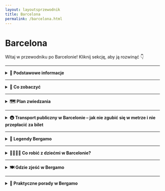 ```yaml
---
layout: layoutsprzewodnik
title: Barcelona
permalink: /barcelona.html
---
```


# Barcelona 

Witaj w przewodniku po Barcelonie! Kliknij sekcję, aby ją rozwinąć 👇


---

<details>
      <summary><strong>📌 Podstawowe informacje</strong></summary>

    <h3>🏔️ BARCELONA</h3>
    <p>Barcelona to miasto kontrastów: gotyckie zaułki, futurystyczne cuda Gaudiego i plaże w samym sercu miasta. Tu codzienność pachnie kawą, tapasami i morską bryzą. Idealna dla miłośników architektury, jedzenia i życia w zwolnionym tempie (ale bez przesady).</p>

    <h3>✈️ Jak się dostać?</h3>
    <p>Jeśli wybierasz się do Barcelony z Polski, najlepszą opcją jest lot samolotem. W zależności od miejsca, z którego startujesz, masz kilka opcji. Główne lotniska w Polsce, które oferują bezpośrednie połączenia do Barcelony to:</p>
    <ul>
      <li><strong>Warszawa:</strong> Lotnisko Chopina (WAW) - Z Warszawy regularnie latają tanie linie Ryanair oraz Wizz Air. Czas lotu to około 3 godziny.</li>
      <li><strong>Kraków:</strong> Lotnisko Balice (KRK) - Tanie linie takie jak Ryanair czy Wizz Air oferują loty do Barcelony kilka razy w tygodniu.</li>
      <li><strong>Gdańsk:</strong> Lotnisko im. Lecha Wałęsy (GDN) - Ryanair ma tu regularne połączenia do Barcelony, co sprawia, że Gdańsk staje się coraz popularniejszym punktem wyjazdowym.</li>
      <li><strong>Wrocław:</strong> Lotnisko Strachowice (WRO) - Tutaj Ryanair i Wizz Air oferują tanie bilety na trasie Wrocław-Barcelona.</li>
    </ul>
    <p>Większość połączeń z Polski to loty bezpośrednie, więc oszczędzisz czas. Czasami warto sprawdzić również opcje z przesiadkami, szczególnie gdy szukasz tańszych biletów.</p>

    <h3>🛫 Lotniska</h3>
    <p>Główne lotnisko Barcelony to <strong>Barcelona-El Prat (BCN)</strong>, które znajduje się tylko 12 km od centrum miasta. Z lotniska do miasta możesz dostać się:</p>
    <ul>
      <li><strong>Metrem:</strong> Linią L9 (pomarańczowa linia) – podjeżdżasz w 30 minut do centrum.</li>
      <li><strong>Autobusem:</strong> Aerobus – szybki i wygodny autobus, który łączy lotnisko z Placa Catalunya w około 35 minut.</li>
      <li><strong>Taksówką:</strong> Podróż taksówką kosztuje około 30-35 euro, a dojazd do centrum trwa około 20 minut, w zależności od ruchu.</li>
    </ul>
    <p>Warto dodać, że czasami tanie linie lotnicze latają na <strong>lotnisko Girona (GRO)</strong> lub <strong>Reus (REU)</strong>, które są oddalone od Barcelony o około 100 km. Z tych lotnisk kursują autobusy do Barcelony, ale podróż trwa około 1,5 godziny.</p>

    <h3>🏖️ Życie w Barcelonie</h3>
    <p>Dzień zaczyna się późno, a kończy jeszcze później. Obiad po 14:00, kolacja po 21:00 — i nikt się tym nie przejmuje. Latem ciepło jak w piekarniku, zimą chłodno, ale bez dramatów. Ludzie są przyjaźni, a kieszonkowcy szybsi niż Twoja reakcja na "okazję".</p>

  </details>

---

<details>
     <summary><strong>🏰 Co zobaczyć</strong></summary>

<details>
    <summary><strong>⛪ Sagrada Família-czyli "wciąż w budowie, ale już legendarna"</strong></summary>
    <p><strong>Współrzędne:</strong> <em>41.4036° N, 2.1744° E</em></p>
       
      <p>Wyobraź sobie, że Gaudí wpadł na pomysł zbudowania kościoła, który wygląda jak z innej planety. I tak powstała Sagrada Família, której budowa zaczęła się w 1882 roku, a skończyć się ma… nie wiadomo kiedy. Tak, to nie żart – ta budowla to prawdziwa długoterminowa inwestycja! W każdym razie, nawet bez zakończenia prac, jest absolutnym must-see w Barcelonie. </p>
<p>Wieże, które wyglądają jak olbrzymie, kaktusowe wzniesienia, fasady, które wcale nie przypominają tradycyjnych ścian kościelnych, a wnętrze, które przypomina katedrę, którą zaprojektowałby Picasso, gdyby miał ochotę zostać architektem. Sagrada Família to prawdziwy majstersztyk, który łączy elementy gotyku z fantastyką. Po prostu nie możesz tego pominąć – jeśli chcesz poczuć się jakbyś trafił do innej rzeczywistości!</p>
<p>A jeśli myślisz, że to tylko turystyczny punkt, to wiedz, że miejscowi traktują ją jak swoją dumę narodową. Więc jeśli chcesz uniknąć typowej turystycznej pułapki, spróbuj zatrzymać się na chwilę i patrzeć na szczegóły. Znajdziesz tu mnóstwo symboliki religijnej, ale także dziwacznych elementów, które nie do końca pasują do tradycyjnego kościoła. Warto zarezerwować bilety online, bo kolejki mogą przyprawić o zawrót głowy, a podczas zwiedzania wnętrza polecam nie tylko podziwiać witraże, ale i rozglądać się na boki – każdy szczegół ma swoją historię!</p>
<p>W skrócie: Sagrada Família to miejsce, które wciągnie cię na długo – nawet jeśli nie jesteś fanem architektury, Gaudí zadba o to, żebyś poczuł się jak w bajce. Ale pamiętaj – tu nie ma czegoś takiego jak „ostatni szlif”, bo ta budowla żyje i zmienia się na naszych oczach. Może i nie jest skończona, ale już teraz można powiedzieć, że jest absolutnym klejnotem Barcelony. W końcu, jak coś jest w budowie przez ponad 140 lat, to chyba mówi samo za siebie!</p>
</details>

<details>
    <summary><strong>🎨 Park Güell – Kolorowy Ogród!</strong></summary>
    <p><strong>Współrzędne:</strong> <em>41.4145° N, 2.1527° E</em></p>

    <p>Jeśli Gaudí miałby zaplanować idealny park do odpoczynku po ciężkim dniu w Barcelonie, to zdecydowanie wybrałby to miejsce. Park Güell to jak ogrodowa wersja Disneylandu, tylko zamiast miki i minnie, masz kolorowe mozaiki, a zamiast zamku – ławki, które wyglądają, jakby ktoś chciał je wyrzeźbić z klocków LEGO. I serio, to nie jest zwykły park – to kawałek sztuki, który postanowił zarazem być ogrodem. </p>
    <p>Po wejściu na teren parku od razu wita Cię olbrzymia mozaikowa jaszczurka. Tak, dobrze przeczytałeś: jaszczurka! I nie byle jaka – wygląda jak coś, co Gaudí stwierdził, że połączy z kosmiczną biżuterią. Na pewno nie spotkałeś jeszcze takiej jaszczurki na żadnym spacerze, no chyba że jesteś na safari, ale to już inna bajka.</p>
    <p>Jeśli będziesz miał ochotę usiąść na jednej z ław, to nie oczekuj zwykłej drewnianej siedzonki – Gaudí postanowił, że trzeba połączyć wygodę z kolorową magią. Ławki są krzywe, pełne mozaik i wyglądają tak, jakby ktoś pomyślał: „Czemu by nie zrobić z tego dzieła sztuki?” Cóż, Gaudí znał odpowiedź – czemu nie! A jeśli liczysz na miejsce do relaksu po intensywnym zwiedzaniu, to wiesz co? Właśnie tu możesz poczuć się jak na wakacjach, ale takich w kolorowym, surrealistycznym świecie. </p>
    <p>A co z widokiem? Ach, to już jest jak wisienka na torcie! Położony na wzgórzu park daje Ci widok na całe miasto – no bo czemu nie połączyć przyjemnego z pożytecznym? Oczywiście, nie obyło się bez kilku schodów i wzniesień, więc jeśli chcesz to zrobić w stylu Gaudíego, przygotuj się na lekki zadyszki – ale nie martw się, widok wynagrodzi każdy krok!</p>
    <p>Okej, kilka praktycznych wskazówek: wstęp do parku jest płatny, ale wiesz co? To Gaudí, musisz zapłacić, żeby poczuć tę bajkową magię. Poza tym, jeśli chcesz zobaczyć najfajniejsze zakamarki, najlepiej kupić bilety z wyprzedzeniem, bo inaczej będziesz musiał walczyć z turystycznymi tłumami (a nikt tego nie lubi). I pamiętaj – najlepsze zdjęcia zrobisz nie w standardowym selfie, ale przy mozaikowych jaszczurkach i zakręconych ławkach – na pewno zaszalejesz na Instagramie! </p>
    <p>Podsumowując: Park Güell to miejsce, w którym przyroda i sztuka spotykają się, żeby stworzyć coś zupełnie nieoczywistego. A jeśli kiedykolwiek pomyślałeś, że parki są nudne – to zapewniam cię, że tu na pewno tak nie będzie. W końcu kto by pomyślał, że park może wyglądać jak coś, co wyszło z wyobraźni artysty z przyszłości? Czas na wędrówkę po kolorowym świecie Gaudíego!</p>
</details>


<details>
    <summary><strong>🏛️ Dzielnica Gotycka (Barri Gòtic) – Gdzie historia i magia spotykają się na wąskich uliczkach!</strong></summary>
    <p><strong>Współrzędne:</strong> <em>41.3839° N, 2.1763° E</em></p>
        
<p>Barri Gòtic to jak podróż w czasie – tylko zamiast wehikułu czasu, masz do dyspozycji zabłąkane wąskie uliczki, które mogą z łatwością zmylić turystów (i miejscowych!). To miejsce, gdzie możesz poczuć się jak średniowieczny bohater, który przypadkowo trafił do XXI wieku. Ulice są pełne tajemnic, a każda kamienna ściana ma swoją historię do opowiedzenia – jeśli potrafisz ją wyczytać z jej zmarszczek i pęknięć. </p>
<p>Nie daj się jednak zmylić średniowiecznemu klimacikowi – mimo że Barri Gòtic jest jak zamek z bajki, to nie oczekuj tu księżniczek ani smoków (chyba że zapytasz kogoś o drogę, to może poczujesz się jak smoczy łowca w labiryncie). Warto zgubić się w tych uliczkach, bo każda z nich kryje jakieś niespodzianki: od katedry św. Eulalii po ukryte kawiarnie, które serwują najlepsze churros w Barcelonie. </p>
<p>Jeśli chodzi o zabytki, Barri Gòtic nie zawodzi. Przejdź się wzdłuż Placu Królewskiego, zerknij na gotyckie łuki, a potem wzbierz się na mały spacer do Katedry Św. Eulalii – jej witraże i gotycki styl sprawiają, że czujesz się jak na planie historycznego filmu (a przynajmniej chcesz pozować do zdjęć, jakbyś właśnie z niego wyszedł). </p>
<p>A jeśli myślisz, że jest tu tylko historia, to się grubo mylisz! W okolicach Barri Gòtic znajdziesz mnóstwo modnych barów, sklepików z pamiątkami i miejsc, które sprawiają, że turystyka ma też swoje nowoczesne oblicze. Więc tak, może i poczujesz się jak w średniowieczu, ale nie zapominaj, że wciąż jesteś w Barcelonie – a to miasto ma naprawdę dobry smak w połączeniu z historią.</p>
<p> W skrócie: Barri Gòtic to miejsce, które czaruje swoją atmosferą – stare kamienice, wąskie zaułki i niepowtarzalny klimat. Idealne do zgubienia się na kilka godzin i poczucia się jak bohater w średniowiecznej opowieści, tylko że bez smoka (no, chyba że chodzi o tłum turystów!).</p>
    
</details>

<details>
    <summary><strong>🌊 Plaża Barceloneta – piasek</strong></summary>
    <p><strong>Współrzędne:</strong> <em>41.3764° N, 2.1920° E</em></p>
            
      <p>Plaża Barceloneta to prawdziwa barcelońska ikona, która łączy miejską energię z nadmorskim relaksem. Piękny złocisty piasek, ciepła woda Morza Śródziemnego i widok na port – wszystko to sprawia, że jest to miejsce, które warto odwiedzić, nawet jeśli Twoje plany obejmują tylko godzinny odpoczynek. To tu spotkasz turystów, biegaczy, rowerzystów, a także lokalnych mieszkańców, którzy spędzają czas na plaży jakby to był ich drugi dom.</p>
<p>Możesz odpoczywać na leżaku, cieszyć się kąpielą w morzu lub po prostu przejść się wzdłuż promenady, podziwiając widoki i tętniące życiem okolice. Jeśli masz ochotę na prawdziwie barceloński klimat, zatrzymaj się w jednej z plażowych knajpek, spróbuj świeżej paelli lub innych owoców morza, a na zakończenie dnia zamów kieliszek orzeźwiającej sangrii – najlepiej w towarzystwie zachodzącego słońca, które sprawi, że ten moment będzie miał w sobie coś magicznego. </p>
<p>Oczywiście, Barceloneta to nie tylko relaks – to także miejsce pełne życia. O poranku wielu Barcelonczyków przychodzi tu na poranny jogging, a później plaża zamienia się w przestrzeń dla tych, którzy pragną skorzystać z uroków słońca i morza. Na plaży znajdziesz także liczne miejsca do gry w siatkówkę plażową, czy po prostu spędzania czasu z rodziną i przyjaciółmi. A jeśli marzysz o chwili dla siebie, wystarczy, że znajdziesz kawałek piasku i zanurkujesz w relaksie.</p>
<p>Wieczorem plaża zmienia się w magiczne miejsce – z każdą minutą słońce opada coraz niżej, malując niebo w odcieniach różu i pomarańczu. To idealny czas na spacer wzdłuż brzegu, a potem na chłodne piwo lub właśnie wspomnianą sangrię, którą pijesz, patrząc, jak niebo wchodzi w noc. Wokół zapada spokój, ale atmosfera tętni życiem, gdy ludzie zaczynają zbierać się na relaksujące wieczory nad morzem.</p>
<p>Plaża Barceloneta to także doskonała baza wypadowa do dalszego zwiedzania Barcelony, ale pamiętaj – nie spiesz się! Czas spędzony na tej plaży to nie tylko opalanie się, ale również zatrzymanie się na chwilę, by poczuć rytm tego miasta. A jeśli nie chcesz wracać do hotelu, to nie martw się – Barcelona ma dla Ciebie jeszcze wiele niespodzianek po zmroku!</p>  
</details>

<details>
    <summary><strong>🏰 Zamek Montjuïc</strong></summary>
    <p><strong>Współrzędne:</strong> <em>41.3636° N, 2.1656° E</em></p>

<p>Zamek Montjuïc to nie tylko historyczna twierdza, ale również miejsce, z którego roztacza się jeden z najlepszych widoków na Barcelonę – a w dodatku bez potrzeby wspinania się na najwyższe szczyty! Zamek, który stoi dumnie na wzgórzu Montjuïc, oferuje nie tylko ciekawą lekcję historii, ale także okazję, by poczuć się jak wojownik w średniowieczu... tylko że zamiast tarczy trzymasz aparat fotograficzny, bo widoki są naprawdę godne uwiecznienia.</p>
<p>Jest to miejsce pełne tajemnic, z małymi fortami, murami i basztami, które wytrzymały niejedną burzę (nie wspominając o licznych oblężeniach). Zamek pełnił różne funkcje na przestrzeni wieków – od twierdzy wojskowej po więzienie, ale dziś, na szczęście, pełni rolę atrakcji turystycznej, w której można spacerować i robić zdjęcia w iście "królewskim" stylu.</p>
<p>A jak już wspomniałem, wjazd na górę to prawdziwa przygoda – albo zdecydować się na spacer (jeśli masz dużo energii), albo wybrać wygodną opcję – kabelkę! Nie, nie ta z kiosku z pamiątkami – chodzi o kolejkę linową, która wznosi Cię na samą górę, zapewniając widok, który sprawi, że poczujesz się jak część jakiegoś średniowiecznego filmu. A po dotarciu na szczyt? Panoramiczny widok na Barcelonę, port i Morze Śródziemne – absolutnie zapierający dech!</p>
<p>Jeśli masz ochotę na chwilę odpoczynku po spacerze po zamku, nie zapomnij o ogrodach wokół. Montjuïc to także miejsce pełne zieleni, idealne na relaks przy widoku na miasto. I chociaż zamek może nie ma smoka, to ma za to coś, czego nie spotkasz w żadnej bajce – historyczną atmosferę, która w połączeniu z widokiem na Barcelonę sprawia, że poczujesz się jak odkrywca w pełnej krasie. </p>
<p>W skrócie: Zamek Montjuïc to jedno z tych miejsc, które łączą historię, piękno i widoki. To idealna okazja, by połączyć naukę z przyjemnością (i to bez wspinania się po stromych wzgórzach, jeśli nie masz ochoty na wyzwania!).</p>
</details>

<details>
    <summary><strong>🛍️ La Rambla – Ulica...!</strong></summary>
    <p><strong>Współrzędne:</strong> <em>41.3809° N, 2.1730° E</em></p>
        
<p>La Rambla to serce Barcelony – szeroka, pełna ludzi, straganów i kawiarni ulica, która zdaje się nie mieć końca. To tutaj znajdziesz turystów, lokalnych mieszkańców, ulicznych artystów i sprzedawców, którzy nie wiedzą, co to „przerwa na kawę”. Można by powiedzieć, że to najlepsze miejsce na to, by poczuć puls miasta – dosłownie! Od rana do wieczora, La Rambla żyje pełnią życia, a Ty, jako turysta, masz okazję zanurzyć się w tej kolorowej, nieco chaotycznej atmosferze.</p>
<p>Jest to także świetne miejsce, by poczuć się jak prawdziwy barcelończyk – przechadzając się wśród straganów z kwiatami, pamiątkami, a także szukając prawdziwego skarbu – przepysznych tapas. No i oczywiście, nie zapomnij zatrzymać się na chwilę przy ulicznych artystach. Tutaj znajdziesz malarzy, tancerzy flamenco, a także tych, którzy potrafią zaskoczyć Cię swoją kreatywnością. To miejsce, w którym z pewnością nie będziesz się nudzić – za każdym rogiem czeka coś nowego.</p>
<p>Chociaż La Rambla to idealne miejsce do spacerów, pamiętaj, że to też mekka dla turystów. Zatem, gdy już poczujesz się zmęczony wędrówką, zawsze możesz usiąść w jednej z uroczych kawiarni i spróbować lokalnych przysmaków. Warto też zajrzeć do Mercado de la Boqueria – kolorowego, pełnego smaków i zapachów rynku, który wprost woła o to, by spróbować wszystkiego, co ma do zaoferowania. I tak, możemy to powiedzieć – jeśli nie próbujesz hamulca w Boquerii, to nie byłeś na La Rambli!</p>
<p>Wieczorem La Rambla zmienia się w trochę inny świat – świat, który żyje barwami świateł, muzyki i zapachów. Wciąż tętniąca życiem, ale nieco bardziej leniwa, bardziej romantyczna. To wtedy, gdy spacerując wzdłuż tej najsłynniejszej ulicy, czujesz, że Barcelona rozświetla się nie tylko lampami, ale i atmosferą. Wieczorny spacer po La Rambli to prawdziwie magiczny moment – wtedy naprawdę poczujesz, że jesteś w stolicy Katalonii.</p>
<p>Podsumowując: La Rambla to ulica, która nie pozwoli Ci przejść obojętnie. To miejsce, gdzie wszystko się dzieje, gdzie czujesz się częścią tego barcelońskiego spektaklu. Jeśli nie byłeś na La Rambli, to jakbyś nie odwiedził Barcelony!</p>
 
</details>

<details>
    <summary><strong>🍓 Mercat de Sant Josep de la Boqueria – Raj dla smakoszy</strong></summary>
<p><strong>Współrzędne:</strong> <em>41.3826° N, 2.1722° E</em></p>

   <p>Jeśli chcesz poczuć prawdziwy smak Barcelony (i nie chodzi tu tylko o sangrię!), to Mercat de la Boqueria jest absolutnie obowiązkowym punktem na Twojej liście. Ten kolorowy, pełen zapachów i smaków rynek spożywczy to prawdziwy raj dla każdego, kto kocha jedzenie – i to nie tylko na talerzu, ale i w powietrzu! Znajdziesz tu wszystko: od świeżych owoców morza, przez warzywa, po najdziwniejsze przyprawy, które prawdopodobnie nie miałyby prawa istnieć, gdyby nie fantazja katalońskich kucharzy.</p>
<p>Przechadzając się po stoiskach, poczujesz się jak dziecko w sklepie z cukierkami – w końcu, kto by się nie ucieszył z miski świeżych jagód, pachnących truskawek, a do tego pysznych owoców tropikalnych, których nawet nie możesz wymówić po katalońsku? Ale nie martw się, tu wszyscy są przyjaźni, a język jedzenia jest uniwersalny. Zatrzymaj się przy stoisku z lokalnymi wędlinami, spróbuj jamónu ibérico (jeśli nie spróbujesz, to chyba nie byłeś w Hiszpanii!) lub zanurz się w oceanie oliwek – najlepszych, jakich nie znajdziesz w żadnym supermarkecie.</p>
<p>A jeśli jesteś fanem gotowania, to Boqueria to także kopalnia inspiracji! Możesz nie tylko kupić produkty, ale też spróbować lokalnych przysmaków na miejscu. Warto usiąść przy jednym ze stołów, zamówić przepyszną paellę lub tapas, a potem zanurzyć się w atmosferze tego niezwykłego miejsca. I tak, w tym miejscu nie da się nie poczuć się jak prawdziwy barceloński smakosz – a co najlepsze, możesz od razu zobaczyć, jak kulinarne czary się dzieją.</p>
<p>Jest tu także mnóstwo stoisk z sokami, smoothie i świeżymi owocami, które świetnie orzeźwiają w upalne dni. Idealne na chwilę odpoczynku, kiedy po godzinach zwiedzania zaczynasz czuć, że odrobina energii z owoców tropikalnych jest dokładnie tym, czego potrzebujesz, by przejść na kolejny poziom odkrywania Barcelony.</p>
<p>Boqueria to nie tylko targ, to także kawałek kultury, w którym Barcelona oddaje hołd swojej pasji do jedzenia i lokalnym tradycjom. Jeśli kochasz dobre jedzenie, będziesz tu jak w niebie – a jeśli nie, to przygotuj się na totalną zmianę zdania!</p>

</details>

<details>
    <summary><strong>🏟️ Camp Nou – po prostu STADION</strong></summary>
    <p><strong>Współrzędne:</strong> <em>41.3809° N, 2.1228° E</em></p>

    <p>Camp Nou to nie tylko stadion – to świątynia piłki nożnej, mecca dla każdego fana FC Barcelony. I nie ważne, czy jesteś zagorzałym kibicem, czy po prostu turystą, który nie zna się na piłce nożnej – wchodząc na ten stadion, poczujesz się, jakbyś stąpał po świętej ziemi. To tutaj padają najpiękniejsze bramki, to tu rozbrzmiewa "Visca el Barça" (choć prawdopodobnie nie zaśpiewasz tego jak Lionel Messi, ale próbuj!), a emocje sięgają zenitu podczas każdego meczu.</p>
<p>Jeśli wiesz, co to znaczy „dobry mecz” (a jeśli nie, to znaczy, że po wizycie w Camp Nou na pewno się dowiesz), to koniecznie wybierz się na wycieczkę po stadionie. Bo stadion to nie tylko boisko – to także muzeum, które przeniesie Cię przez historię Barçy. Zobaczysz trofea, które wygrywała drużyna, koszulki legend takich jak Messi, Xavi czy Iniesta i poczujesz się, jakbyś był częścią tej historii. To doświadczenie dla każdego fana, który choć raz marzył o tym, by poczuć się jak gwiazda.</p>
<p>Warto wiedzieć, że Camp Nou nie jest tylko dla tych, którzy rozumieją zasady futbolu. To także dla tych, którzy po prostu chcą poczuć tę atmosferę – wyobraź sobie, że siedzisz na trybunach, a tłum wiwatuje, bo właśnie padła bramka (i może nawet sam Messi strzelił – ale kto wie, bo Barcelona ma wielu wspaniałych graczy!). Nawet jeśli nie masz pojęcia, co to jest „offside”, to po wizycie w Camp Nou zrozumiesz, co to znaczy pasja do piłki nożnej.</p>
<p>A jeśli uda Ci się złapać mecz w czasie swojej wizyty, to przygotuj się na prawdziwe emocje! Stadion tętni życiem, a kibice Barçy to prawdziwi mistrzowie w kibicowaniu – z szalikiem w ręku i gardłami gotowymi na głośny doping. A po meczu? Będziesz musiał jeszcze długo opowiadać wszystkim, jak to było – bo Camp Nou to przeżycie, które zostaje z Tobą na długo.</p>
<p>Podsumowując: Camp Nou to nie tylko stadion – to prawdziwe przeżycie dla każdego, kto kocha piłkę nożną, Barcelonę, a nawet dla tych, którzy po prostu chcą poczuć tę niesamowitą atmosferę. Kiedy już tam będziesz, na pewno poczujesz się jak część jednej z najwspanialszych drużyn piłkarskich na świecie.</p>
 
</details>

<details>
  <summary><strong>🏛️ Łuk Triumfalny w Barcelonie – Tu nikt z nikim nie walczył. Po prostu postawili łuk na chwałę piękna!</strong></summary>
  <p><strong>📍 Współrzędne:</strong> 41.3911° N, 2.1807° E</p>
   <p>Łuk Triumfalny w Barcelonie to nie tylko pomnik, to także duma miasta, która jak na ironię... nie została zbudowana na cześć żadnej bitwy! Tak, dokładnie – żadnego wroga nie pokonano, nikt nie został spektakularnie zwyciężony. Ten elegancki czerwony łuk powstał w 1888 roku na potrzeby Wystawy Światowej, by powitać gości i pokazać, że Katalończycy potrafią zrobić wrażenie bez potrzeby wyciągania mieczy. Szacunek, prawda?</p>
  <p>W dodatku, zamiast standardowej militarnej pompy, łuk ozdobiono motywami symbolizującymi rolnictwo, przemysł, handel i sztukę. Czyli takie "Witamy, u nas jest fajnie!" w kamiennej wersji. Idąc aleją Passeig de Lluís Companys pod sam łuk, masz okazję zrobić sobie zdjęcie, na którym wyglądasz jak prawdziwy zwycięzca życia – nawet jeśli jedyne, co wygrałeś dziś, to ostatnie miejsce w kolejce po lody.</p>
  <p>To także idealne miejsce na mały spacer, piknik albo chwilę chilloutu. Możesz przysiąść na trawie, napić się kawy z pobliskiej kawiarenki i poczuć ten luz, który w Barcelonie wchodzi w żyły szybciej niż sangria po zachodzie słońca. A przy dobrej pogodzie (czyli prawie codziennie), Łuk Triumfalny wygląda jeszcze bardziej bajecznie na tle błękitnego nieba.</p>
  <p>Podsumowując: jeśli chcesz poczuć się jak zdobywca Barcelony bez konieczności wchodzenia na żadną górę – ten łuk czeka na Ciebie z otwartymi ramionami. No dobra, z otwartym przejściem!</p>
</details>

<details>
  <summary><strong>🌳 Parc dels Til·lers – Mały zielony azyl</strong></summary>
  <p><strong>📍 Współrzędne:</strong> 41.3878° N, 2.1915° E</p>
  <p>Jeśli marzysz o chwili spokoju w Barcelonie (tak, da się!), to Parc dels Til·lers czeka na Ciebie z otwartymi ramionami... a właściwie z otwartymi alejkami pachnącymi lipami. Niby niewielki, niby niepozorny, a jednak potrafi zatrzymać na chwilę nawet najbardziej rozbieganych turystów.</p>
  <p>W samym środku parku znajdziesz uroczą fontannę — nie taką spektakularną jak Font Màgica na Montjuïc, ale za to szczerze kojącą. Idealne miejsce, żeby usiąść, zamknąć oczy i przez chwilę udawać, że jesteś lokalnym poetą lub bohaterem slow-motion reklamy wody mineralnej. Plusk wody, cień lip i lekki wietrzyk – to wszystko sprawia, że aż chce się wyciągnąć nogi, otworzyć książkę albo po prostu kontemplować życie, czyli robić to, w czym Hiszpanie są absolutnymi mistrzami.</p>
  <p>Pro tip: weź sobie małą kawę na wynos albo butelkę sangrii (dla bardziej zaawansowanych podróżników) i zrób własny mini-piknik. W Barcelonie nawet takie drobne momenty mają smak wakacyjnej magii!</p>
</details>

<details>
  <summary><strong>🏛️ Plaça d'Espanya – wielkie rondo</strong></summary>
  <p><strong>📍 Współrzędne:</strong> 41.3750° N, 2.1492° E</p>
  <p>Jeśli myślisz, że ronda są nudne, to jeszcze nie widziałeś tego barcelońskiego kolosa! Tu asfalt tańczy wokół gigantycznej fontanny, a każda uliczka wygląda jak zaproszenie do kolejnej przygody.</p>
  <p>Plac powstał na Wystawę Światową w 1929 roku i od tamtej pory nieźle się trzyma, dumnie pokazując turystom i mieszkańcom, że rozmach to drugie imię Barcelony. Kręcą się tu autobusy, skutery, taksówki, a w powietrzu unosi się ten niepowtarzalny miks miejskiego chaosu i hiszpańskiego luzu.</p>
  <p>Na środku znajdziesz dostojną fontannę, która wygląda jak scenografia do antycznego spektaklu. Serio, gdybyś ubrał się w togę i zrobił poważną minę, nikt by się nawet nie zdziwił. Chociaż bardziej prawdopodobne jest to, że po prostu będziesz próbować nie zostać rozjechanym przez zachwyconych kierowców szukających najlepszego miejsca na zdjęcie.</p>
  <p>Rzut beretem stąd widać także **Arenas de Barcelona** — dawną arenę walk byków, którą Hiszpanie zamienili w centrum handlowe, bo nawet byki w Barcelonie wiedzą, że czasem warto zmienić branżę. Wjedź windą na dach i zobacz panoramę placu z góry — gwarantowane „wow” i świetne miejsce na selfie bez tłumu w tle.</p>
  <p>Gdy słońce zacznie chylić się ku zachodowi, koniecznie idź w stronę alei prowadzącej na wzgórze Montjuïc. Wieczorem rusza tam **Magiczna Fontanna** — spektakl światła, muzyki i wody, który sprawia, że nawet największy sceptyk zamienia się w zachwyconego dziecka. A jeśli zabierzesz ze sobą butelkę sangrii i coś dobrego do podgryzania, masz szansę na własną prywatną fiestę pod gwiazdami.</p>
  <p>Podsumowując: Plaça d'Espanya to taki barceloński start do wielkich rzeczy. Zaczniesz tu spacer, a skończysz... kto wie? W Barcelonie wszystko jest możliwe!</p>
</details>


<details>
  <summary><strong>⚓ Port w Barcelonie – szum fal</strong></summary>
  <p><strong>📍 Współrzędne:</strong> 41.3727° N, 2.1840° E</p>
  <p>Spacer po porcie to taki obowiązkowy punkt programu — trochę jak tapas do wina albo siesta po obiedzie. Z jednej strony eleganckie jachty, które wyglądają, jakby każdy z nich miał własnego szefa kuchni i masażystę. Z drugiej strony wędrowcy z plecakami, rowerzyści i sprzedawcy kokosów, bo przecież w Barcelonie wszyscy mieszczą się w jednym kadrze życia.
  Tutaj nikt się nie spieszy — czas płynie wolniej, a fale leniwie rozbijają się o nabrzeże, jakby chciały ci powiedzieć: „Zwolnij, jesteś na wakacjach!”.</p>
  <p>Masz ochotę na coś więcej? Wskocz na drewniany mostek Rambla de Mar, który lekko kołysze się pod nogami, i poczuj się jak prawdziwy odkrywca zmierzający do skarbów Starego Portu. A jeśli złapie Cię głód przygody (albo zwykły głód), w pobliżu czeka Oceanarium i mnóstwo restauracji serwujących owoce morza tak świeże, że chyba jeszcze pamiętają pływanie.</p>
  <p>W okolicy znajdziesz też pomnik Kolumba, który z wyciągniętą ręką wskazuje... nie, nie Amerykę. Raczej najbliższy bar z tapasami. 😉</p>
  <p>Wieczorem port nabiera magicznego klimatu — światła odbijają się w wodzie, słychać szum rozmów i stukot kieliszków, a nad głowami leniwie przemykają mewy. Idealne miejsce na powolny spacer, szybkie lody albo marzenia o kupnie jachtu... choćby na chwilę!</p>
<p>Chcesz widok jak z pocztówki? Usiądź na ławce, zamów kawę (albo coś mocniejszego — jesteśmy na urlopie!), i obserwuj, jak słońce powoli chowa się za linią jachtów, barwiąc niebo na wszystkie możliwe odcienie różu i pomarańczu. Barceloneta tętni wtedy innym życiem, a morze zaczyna szepczeć swoje wieczorne historie.</p>
<p>Podsumowując: Port w Barcelonie to idealne miejsce, żeby na chwilę zgubić mapę, dać się ponieść chwili... i może nawet zaplanować kolejną podróż. Bo w takim miejscu trudno się nie zakochać!</p>

</details>
   
<details>
    <summary><strong>🕵️‍♂️ Sekretne miejsca Barcelony</strong></summary>

<details>
        <summary><strong>⛲ Plac Sant Felip Neri</strong></summary>
        <p>📍 Współrzędne: 41.3832, 2.1755</p>
        <p>Maleńki, cichy plac z dramatyczną historią i śladami po kulach. Łap melancholię między kawą a paellą.</p>
        <p><strong>Dojazd:</strong> Metro Jaume I (L4) lub Liceu (L3)</p>
</details>

<details>
        <summary><strong>🌿 Ogrody Mossèn Costa i Llobera</strong></summary>
        <p><strong>📍 Współrzędne:</strong> 41.3680° N, 2.1655° E</p>
        <p>Jeśli kiedykolwiek marzyłeś o spacerze po pustyni... w środku Barcelony, to witaj w Ogrodach Mossèn Costa i Llobera! Kaktusy wszędzie, klimat jak z westernu i niemal zerowe tłumy. Idealne miejsce, by złapać oddech... i zrobić selfie z kaktusem większym od siebie.</p>
</details>

<details>
        <summary><strong>🏰 Bunkers del Carmel</strong></summary>
        <p><strong>📍 Współrzędne:</strong> 41.4180° N, 2.1650° E</p>
        <p>Chcesz zobaczyć najlepszą panoramę Barcelony? Zapomnij o drogich tarasach widokowych! Wspinaj się na Bunkers del Carmel — dawne fortyfikacje z czasów wojny domowej, dziś mekka pikników, gitarowych koncertów i zachodów słońca, które wyglądają jakby ktoś wylał złotą farbę na całe miasto.</p>
</details>

<details>
        <summary><strong>🌊 Plaża Platja de la Mar Bella</strong></summary>
        <p><strong>📍 Współrzędne:</strong> 41.4040° N, 2.2080° E</p>
        <p>Marzysz o plażowaniu z dala od selfie-sticków i wielkich parawanów? Platja de la Mar Bella to idealne miejsce! Czasem trochę alternatywne, czasem szalone, ale zawsze z luzem i uśmiechem. Poza tym — sangria smakuje tu lepiej. Naukowo udowodnione (przez lokalnych plażowiczów).</p>
</details>

<details>
        <summary><strong>🕍 Plac Sant Felip Neri</strong></summary>
        <p><strong>📍 Współrzędne:</strong> 41.3836° N, 2.1757° E</p>
        <p>Ukryty klejnot w samym sercu Dzielnicy Gotyckiej. Cisza, historia i delikatne echo dawnych czasów. Idealne miejsce, by na chwilę usiąść, zamknąć oczy i poczuć Barcelonę bez gwaru i pośpiechu.</p>
</details>

<details>
        <summary><strong>🚇 Stacja metra „fantom” Gaudí</strong></summary>
        <p>Stacja metra, której nie otwarto! Tajemnicze perony ukryte pod linią L5. Idealne dla miłośników miejskich legend.</p>
        <p><strong>Dojazd:</strong> Metro Sagrada Família (L2, L5) — stacja ukryta obok!</p>
        <p>📍 Współrzędne: 41.4036, 2.1744</p>
</details>

<details>
        <summary><strong>🪞 Magiczny sklep El Rei de la Màgia</strong></summary>
        <p>Najstarszy sklep z magią w Barcelonie. Od kapeluszy po królicze sztuczki — kupisz tam wszystko oprócz własnego zniknięcia.</p>
        <p><strong>Dojazd:</strong> Metro Urquinaona (L1, L4)</p>
        <p>📍 Współrzędne: 41.3891, 2.1726</p>
</details>

<details>
        <summary><strong>🧙‍♂️ Ulica Carrer de les Mosques</strong></summary>
        <p>Wąziutka uliczka z tajemniczą nazwą („ulica much”) i średniowiecznym klimatem. Idealne miejsce na mikro przygodę!</p>
        <p><strong>Dojazd:</strong> Metro Jaume I (L4)</p>
        <p>📍 Współrzędne: 41.3843, 2.1790</p>
</details>
</details>
</details>
      
---

<details>
  <summary><strong>🗺️ Plan zwiedzania</strong></summary>

  <details>
  <summary><strong>📅 Plan zwiedzania Bergamo – 1 dzień</strong></summary>

  <p><em>Masz tylko jeden dzień? Spokojnie. Bergamo da się pokochać od pierwszego kroku – szczególnie, jeśli krok prowadzi po brukowanych uliczkach Città Alta i kończy się widokiem z górskiej twierdzy.</em></p>

  <h3>🥐 Poranek – klasyka w Città Alta</h3>
  <ul>
    <li><strong>Start: Funicolare z dolnego miasta (Città Bassa)</strong> – pierwszy punkt programu to... kolejka linowa! Wjeżdżasz z gwarnego centrum na wzgórze Città Alta – czyli do serca średniowiecznego Bergamo. Widoki już teraz robią wrażenie.</li>
    <li><strong>Piazza Vecchia</strong> – centralny plac górnego miasta. Tu znajdziesz kawę, croissanta i atmosferę jak z filmu kostiumowego. Po lewej – fontanna Contarinich, po prawej – wieża Torre Civica. W środku? Ty z aparatem i espresso.</li>
    <li><strong>Santa Maria Maggiore & Cappella Colleoni</strong> – barokowo-romańskie arcydzieła. Rzeźby, freski i złoto. Dużo złota. A jeśli trafisz na grę organową – masz szczęście jak w lotto.</li>
  </ul>

  <h3>🏰 Przedpołudnie – widoki, mury i spacer wśród historii</h3>
  <ul>
    <li><strong>Torre del Gombito</strong> – średniowieczna wieża, przy której można złapać lokalną legendę i... schować się przed turystami. Uwaga: czasem otwarta do wspinaczki!</li>
    <li><strong>Spacer wzdłuż murów (Le Mura Veneziane)</strong> – wpisane na listę UNESCO mury obronne, z których roztacza się bajkowa panorama dolnego miasta i Alp. Idealne miejsce na selfie z wiaterkiem we włosach.</li>
    <li><strong>Castello di San Vigilio</strong> – jeśli masz jeszcze siły (i dobre buty), wejdź lub wjedź kolejką na wzgórze. Ruiny zamku, widoki aż po Mediolanie i... odrobina legendy o duchu króla Teodoryka gratis.</li>
  </ul>

  <h3>🍝 Obiad – smakuj lokalnie!</h3>
  <p>
    Bergamo to stolica <strong>casoncelli</strong> – lokalnych pierożków z mięsem, masłem i szałwią. Zatrzymaj się w jednej z restauracji w Città Alta (np. <em>La Tana</em> albo <em>Trattoria Tre Torri</em>) i pozwól sobie na dłuższą przerwę. A po obiedzie – <strong>polenta e osei</strong>, czyli słodki deser, który wygląda jak ptaszek na żółtym cieście.
  </p>

  <h3>🖼️ Popołudnie – sztuka, zakamarki i chill</h3>
  <ul>
    <li><strong>Accademia Carrara</strong> (dla fanów sztuki) – jedno z najlepszych muzeów malarstwa we Włoszech, z dziełami Botticellego, Belliniego i nie tylko.</li>
    <li><strong>Via Colleoni</strong> – główny deptak górnego miasta. Kawiarnie, lodziarnie, małe sklepiki – i dźwięk kroków na kamieniu.</li>
    <li><strong>Mała dygresja: Gelato!</strong> – obowiązkowo spróbuj lodów z <em>La Marianna</em> – to tu podobno powstały lody stracciatella.</li>
  </ul>

  <h3>🌇 Wieczór – Bergamo jak z bajki</h3>
  <ul>
    <li><strong>Kolacja z widokiem</strong> – zarezerwuj stolik w restauracji z tarasem (np. <em>Ristorante Da Mimmo</em>) i delektuj się widokiem Città Bassa przy winie i ostatnim kęsie casoncelli.</li>
    <li><strong>Powrót funicolare</strong> – po zmroku kolejka zjeżdża z górskiego miasta jak wehikuł czasu. Światła miasta poniżej, światło księżyca nad głową. Idealne zakończenie idealnego dnia.</li>
  </ul>

  <p><em>1 dzień w Bergamo? Starczy, by się zakochać. Ale zostawi Cię z myślą: „muszę tu wrócić”.</em></p>
</details>
</details>

---

<details>
  <summary><strong>🚇 Transport publiczny w Barcelonie – jak nie zgubić się w metrze i nie przepłacić za bilet</strong></summary>
  <p>Barcelona to miasto, gdzie transport publiczny działa jak dobrze naoliwiona maszyna. Metro, autobusy, tramwaje, kolejki linowe – wszystko po to, byś mógł dotrzeć tam, gdzie chcesz, bez konieczności wynajmowania rydwanu.</p>

  <details>
    <summary><strong>🚆 Metro – szybciej niż corrida</strong></summary>
    <p>Metro w Barcelonie to 12 linii, które zawiozą Cię niemal wszędzie. Pociągi kursują często, więc nie musisz się spieszyć – kolejny przyjedzie za chwilę. Pamiętaj tylko, że linia L9 Sud prowadzi na lotnisko, ale wymaga specjalnego biletu.</p>
  </details>

  <details>
    <summary><strong>🚌 Autobusy – dla tych, którzy lubią widoki</strong></summary>
    <p>Autobusy w Barcelonie to ponad 100 linii dziennych i 30 nocnych. Idealne, jeśli chcesz podziwiać miasto zza szyby lub wracasz z imprezy o 3 nad ranem. Uważaj tylko na linie nocne – niektóre kursują rzadziej, więc sprawdź rozkład.</p>
  </details>

  <details>
    <summary><strong>🚋 Tramwaje – powrót do przyszłości</strong></summary>
    <p>Tramwaje Trambaix i Trambesòs to nowoczesne pojazdy, które łączą różne części miasta. Jeśli chcesz poczuć się jak w filmie science fiction, wybierz się na przejażdżkę.</p>
  </details>

  <details>
    <summary><strong>🚠 Kolejki linowe – dla fanów wysokości</strong></summary>
    <p>Chcesz zobaczyć Barcelonę z góry? Skorzystaj z kolejki linowej na Montjuïc lub Port Vell Aerial Tramway. Widoki zapierają dech w piersiach, a emocje są gwarantowane.</p>
  </details>

  <details>
    <summary><strong>🎟️ Bilety – nie daj się zaskoczyć</strong></summary>
    <ul>
      <li><strong>Hola BCN!</strong> – nielimitowane przejazdy przez 48, 72, 96 lub 120 godzin. Idealne dla turystów.</li>
      <li><strong>T-casual</strong> – 10 przejazdów, ważne dla jednej osoby. Dobre, jeśli planujesz kilka podróży.</li>
      <li><strong>Bilet lotniskowy</strong> – specjalny bilet na przejazd metrem z lotniska. Pamiętaj, że nie jest wliczony w T-casual.</li>
    </ul>
    <p>Bilety możesz kupić w automatach na stacjach metra lub przez aplikację TMB.</p>
  </details>

  <details>
    <summary><strong>📱 Aplikacje – technologia w służbie podróżnika</strong></summary>
    <p>Pobierz aplikację TMB App, aby planować trasy, sprawdzać rozkłady jazdy i kupować bilety. Dostępna na iOS i Androida.</p>
  </details>

  <details>
    <summary><strong>⚠️ Porady – unikaj niespodzianek</strong></summary>
    <ul>
      <li>Nie wyrzucaj biletu przed końcem podróży – kontrolerzy mogą pojawić się w najmniej oczekiwanym momencie.</li>
      <li>Unikaj jazdy bez biletu – mandaty mogą być wysokie.</li>
      <li>Sprawdzaj rozkłady jazdy, zwłaszcza nocą – niektóre linie kursują rzadziej.</li>
    </ul>
  </details>

  <p>Podsumowując, transport publiczny w Barcelonie jest szybki, wygodny i pozwala zaoszczędzić czas oraz pieniądze. Wystarczy odrobina planowania, a miasto stoi przed Tobą otworem!</p>
</details>

---

<details>
  <summary><strong>🤔 Legendy Bergamo</strong></summary>

  <h3>👑 Duch króla Teodoryka – wzgórze San Vigilio</h3>
  <p>
    Na wzgórzu San Vigilio, gdzie dziś rozciągają się ruiny średniowiecznego zamku i jeden z najpiękniejszych widoków na miasto, miejscowi opowiadają o duchu króla Teodoryka Wielkiego. Podobno nocą pojawia się tam jeździec na czarnym koniu – w milczeniu patrolujący wzgórze. Czy to legenda, czy tylko gra światła i cienia – jedno jest pewne: to idealne miejsce na tajemniczy spacer przy zachodzie słońca.
  </p>

  <h3>🪙 Cudowna moneta św. Grzegorza – plac przy kościele San Michele al Pozzo Bianco</h3>
  <p>
    W czasach zarazy jeden z zakonników, św. Grzegorz, wrzucił do misy z jałmużną srebrną monetę, która każdego dnia się odnawiała. Miejsce, gdzie miał rzekomo przebywać, to okolice <strong>kościoła San Michele al Pozzo Bianco</strong> – znanego z wyjątkowych fresków i mistycznej atmosfery. Mówi się, że kto znajdzie tam monetę, będzie miał szczęście przez cały rok.
  </p>

  <h3>🦅 Orzeł z herbu miasta – Porta San Giacomo</h3>
  <p>
    Herb Bergamo przedstawia złotego orła – a jego legenda związana jest z bramą <strong>Porta San Giacomo</strong>. Według opowieści, właśnie nad tą bramą orzeł krążył przez trzy dni, zanim zniknął w chmurach. Znak uznano za boską ochronę nad miastem, a Porta San Giacomo do dziś zachowała wyjątkowy, niemal magiczny charakter – szczególnie po zmroku.
  </p>
  
  <h3>🌕 Tajemnicze źródło pod Torre del Gombito</h3>
  <p>
    Tuż obok wieży <strong>Torre del Gombito</strong> w sercu Città Alta (górnego miasta) znajduje się niepozorne przejście prowadzące do starego źródła. Mówi się, że woda z niego miała kiedyś właściwości uzdrawiające – a kto pił z niego po północy, ten miał śnić prorocze sny. Dziś dostęp jest ograniczony, ale niektórzy nadal próbują dostać się tam... dla klimatu i nuty magii.
  </p>

  <p><em>Bergamo skrywa swoje sekrety w zaułkach, bramach i starych murach. Jeśli chcesz naprawdę poznać duszę miasta – daj się poprowadzić legendom i opowieściom. A może sam odkryjesz kolejną?</em></p>
</details>

---

<details>
  <summary><strong>👨‍👩‍👧‍👦 Co robić z dziećmi w Barcelonie?</strong></summary>

  <p>Barcelona to nie tylko Gaudí i tapas – to także prawdziwy plac zabaw dla najmłodszych! Oto kilka miejsc, które sprawią, że dzieci (i dorośli) będą zachwyceni:</p>

  <ul>
    <li><strong>🎢 Parc d'Atraccions Tibidabo</strong> – Najstarszy park rozrywki w Hiszpanii, gdzie karuzele kręcą się z widokiem na całe miasto. Dorośli poczują nostalgię, a dzieci radość! <a href="https://przystanekrodzinka.pl/barcelona-z-dziecmi-odkrywajcie-najlepsze-atrakcje-dla-dzieci-w-barcelonie/">Źródło</a></li>

    <li><strong>🦈 L’Aquàrium de Barcelona</strong> – Spacer 80-metrowym podwodnym tunelem wśród rekinów i kolorowych rybek. Idealne miejsce na "mokre" przygody bez zamoczenia stóp! <a href="https://www.tiqets.com/pl/barcelona-atrakcje-c66342/3-ciekawe-rzeczy-do-zrobienia-w-barcelonie-z-dziecmi-cg68/">Źródło</a></li>

    <li><strong>🔬 CosmoCaixa</strong> – Muzeum nauki, gdzie dzieci mogą dotknąć, zobaczyć i zrozumieć świat. Od dinozaurów po eksperymenty – nauka nigdy nie była tak zabawna! <a href="https://en.wikipedia.org/wiki/CosmoCaixa_Barcelona">Źródło</a></li>

    <li><strong>🍫 Museu de la Xocolata</strong> – Muzeum czekolady, gdzie eksponaty są tak apetyczne, że trudno się powstrzymać przed ich zjedzeniem. Uwaga: ślinotok gwarantowany! <a href="https://tymrazem.pl/barcelona-z-dziecmi-atrakcje-ktore-musisz-odwiedzic/">Źródło</a></li>

    <li><strong>🦓 Zoo de Barcelona</strong> – Spotkanie z egzotycznymi zwierzętami w sercu miasta. Od flamingów po małpy – każdy znajdzie swojego ulubieńca. <a href="https://przystanekrodzinka.pl/barcelona-z-dziecmi-odkrywajcie-najlepsze-atrakcje-dla-dzieci-w-barcelonie/">Źródło</a></li>

    <li><strong>🌊 Plaża Barceloneta</strong> – Budowanie zamków z piasku, pluskanie w wodzie i lody na deser. Czego chcieć więcej? <a href="https://espania.pl/barcelona-z-dziecmi-darmowe-atrakcje-co-warto-zwiedzic/">Źródło</a></li>

    <li><strong>🎭 Magiczne Fontanny Montjuïc</strong> – Wieczorne pokazy światła, muzyki i wody, które oczarują każdego. Idealne zakończenie dnia pełnego wrażeń. <a href="https://czasdzieci.pl/ro_artykuly/id%2C771896b.html">Źródło</a></li>
  </ul>

  <p>Barcelona z dziećmi? To gwarancja uśmiechu od ucha do ucha – zarówno dla maluchów, jak i dorosłych!</p>
</details>


---


<details>
  <summary><strong>🍽️ Gdzie zjeść w Bergamo</strong></summary>

  <p><em>Bergamo to nie tylko eleganckie trattorie, ale też tanie perełki, które karmią lepiej niż babcia w święta. Chcesz zjeść dobrze, lokalnie i nie wydać fortuny? Da się zrobić!</em></p>

  <h3>🍕 <strong>Da Mimmo</strong> – pizza z widokiem</h3>
  <p>W Città Alta. Pizza pieczona na cienkim cieście, klasyka wśród mieszkańców i turystów. Taras z widokiem gratis.</p>

  <h3>🍷 <strong>Il Circolino</strong> – lokalna dusza Bergamo</h3>
  <p>Lokal prowadzony przez społeczność – taniej, smaczniej i z sercem. Ogródek, klimat, dobre jedzenie.</p>

  <h3>🍋 <strong>La Marianna</strong> – lody prosto z legendy</h3>
  <p>Tu wymyślono lody stracciatella. Świetne miejsce na słodką przerwę, ale mają też dobre risotto i makarony.</p>

  <h3>🥪 <strong>PolentOne</strong> – street food po góralsku</h3>
  <p>Polenta na wynos w każdej formie – z gorgonzolą, z ragù, z grzybami. Tanio, sycąco, lokalnie. I zaskakująco dobre!</p>

  <h3>🍞 <strong>Panificio Tresoldi</strong> – pieczywo i focaccia za grosze</h3>
  <p>Mini piekarnia z gorącymi pizzettami, focaccią i słodkościami. Idealne na budżetowy piknik z widokiem.</p>

  <h3>🍔 <strong>Rustico</strong> – panini i burgery z włoskim twistem</h3>
  <p>Mała knajpka, w której dostaniesz świeże buły z lokalnymi dodatkami – pancetta, ser, rukola. Tanie i dobre!</p>

  <h3>🥗 <strong>Bar Il Circolino – lunch bar w Città Alta</strong></h3>
  <p>Menu dnia z pierwszym i drugim daniem za niewielkie pieniądze. Często jedzą tu lokalsi i pracownicy okolicy.</p>

  <h3>🍕 <strong>Pizzeria Capri</strong> – pizza dla każdego</h3>
  <p>Niepozorna pizzeria z klasykami włoskiego street foodu. Margherita smakuje tu jak we włoskim filmie, tylko taniej.</p>

  <p><em>Bergamo wie, jak nakarmić dobrze i tanio. I za to je kochamy!</em></p>
</details>

---

<details>
  <summary><strong>🧳 Praktyczne porady w Bergamo</strong></summary>

  <h3>💶 Coperto – czyli „za co ja właściwie płacę?”</h3>
  <p>
    W większości restauracji doliczana jest opłata za tzw. <em>coperto</em> – to nie napiwek, tylko opłata za chleb, wodę, sztućce i... siedzenie. Wynosi zwykle 1–3€, niezależnie od tego, czy zjesz pizzę, czy tylko popijesz wodę. Nie dyskutuj – to norma.
  </p>

  <h3>💰 Napiwki – czy zostawiać?</h3>
  <p>
    Włosi nie są maniakami napiwków jak Amerykanie. Jeśli jesteś zadowolony z obsługi, zostaw drobne (np. 5–10% rachunku albo zaokrąglij w górę). W barze za espresso można zostawić kilkadziesiąt centów – ale nikt nie patrzy krzywo, jeśli tego nie zrobisz.
  </p>

  <h3>🧀 Co warto kupić?</h3>
  <ul>
    <li><strong>Ser Taleggio</strong> – pachnie jak walka, smakuje jak zwycięstwo.</li>
    <li><strong>Polenta e osei</strong> – słodka wersja klasycznego dania z ptakiem (bez ptaka).</li>
    <li><strong>Tip:</strong> kupuj w lokalnych sklepach, a nie w turystycznych pułapkach – portfel ci podziękuje.</li>
  </ul>

  <h3>🚫 Czego unikać?</h3>
  <ul>
    <li>Restauracji z menu w 10 językach i zdjęciami dań – czerwony alarm.</li>
    <li>Picia kawy przy stoliku, jeśli nie chcesz dopłacać „za widok”.</li>
    <li>Bliskich kontaktów z gołębiami – są odważniejsze niż wyglądają.</li>
  </ul>

  <h3>🗣️ Podstawowe zwroty po włosku</h3>
  <ul>
    <li><strong>Buongiorno</strong> – dzień dobry</li>
    <li><strong>Buonasera</strong> – dobry wieczór</li>
    <li><strong>Grazie</strong> – dziękuję</li>
    <li><strong>Vorrei...</strong> – poproszę...</li>
    <li><strong>Scusi</strong> – przepraszam</li>
    <li><strong>Il conto, per favore</strong> – rachunek proszę</li>
    <li><strong>Era delizioso!</strong> – było pyszne!</li>
    <li><strong>Dov’è la pizzeria più vicina?</strong> – gdzie jest najbliższa pizzeria?</li>
  </ul>

  <h3>💳 Gotówka vs. karta</h3>
  <p>
    W większości miejsc zapłacisz kartą, ale miej przy sobie trochę gotówki – szczególnie w barach, lokalnych targach i autobusach. Niektóre miejsca nie lubią kart przy małych kwotach (poniżej 5€).
  </p>

  <h3>😴 Siesta istnieje</h3>
  <p>
    Między 13:00 a 15:30 niektóre sklepy i lokale zamykają się „na życie”. Nie panikuj – wrócą. Ty w tym czasie zjedz <em>gelato</em> i udawaj, że też jesteś Włochem.
  </p>

</details>

